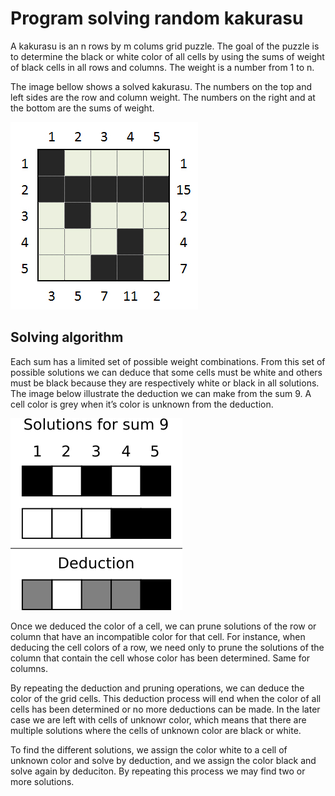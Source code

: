 Program solving random kakurasu
===============================

A kakurasu is an n rows by m colums grid puzzle. The goal of the puzzle is to determine the black or 
white color of all cells by using the sums of weight of black cells in all rows and columns. The 
weight is a number from 1 to n. 
 
The image bellow shows a solved kakurasu. The numbers on the top and left sides are the row and column
weight. The numbers on the right and at the bottom are the sums of weight.

![Kakurasu example](Kakurasu_solution.jpg)


Solving algorithm
-----------------

Each sum has a limited set of possible weight combinations. From this set of possible solutions we can
deduce that some cells must be white and others must be black because they are respectively white or 
black in all solutions. The image below illustrate the deduction we can make from the sum 9. A cell
color is grey when it’s color is unknown from the deduction.

![Deduction example](deduction.png)

Once we deduced the color of a cell, we can prune solutions of the row or column that have 
an incompatible color for that cell. For instance, when deducing the cell colors of a row, we need 
only to prune the solutions of the column that contain the cell whose color has been determined. Same 
for columns. 

By repeating the deduction and pruning operations, we can deduce the color of the grid cells. This deduction
process will end when the color of all cells has been determined or no more deductions can be made. In the 
later case we are left with cells of unknowr color, which means that there are multiple solutions where 
the cells of unknown color are black or white.

To find the different solutions, we assign the color white to a cell of unknown color and solve by 
deduction, and we assign the color black and solve again by deduciton. By repeating this process we may find
two or more solutions.  
